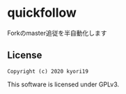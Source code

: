 # quickfollow
Forkのmaster追従を半自動化します

## License

```
Copyright (c) 2020 kyori19
```

This software is licensed under GPLv3.
